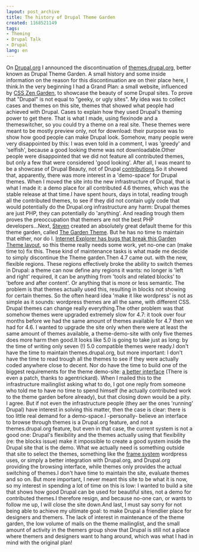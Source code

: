 ```yaml
---
layout: post_archive
title: The history of Drupal Theme Garden
created: 1168521149
tags:
- Theming
- Drupal Talk
- Drupal
lang: en
---
```

On [Drupal.org](http://drupal.org) I announced the discontinuation of [themes.drupal.org](http://themes.drupal.org/), better known as Drupal Theme Garden. A small history and some inside information on the reason for this discontinuation are on their place here, I think.In the very beginning I had a Grand Plan: a small website, influenced by [CSS Zen Garden](http://www.csszengarden.com/), to showcase the beauty of some Drupal sites. To prove that "Drupal" is not equal to "geeky, or ugly sites". My idea was to collect cases and themes on this site, themes that showed what people had achieved with Drupal. Cases to explain how they used Drupal's theming power to get there. That is what I made, using flexinode and a themeswitcher, so you could try a theme on a real site. These themes were meant to be mostly preview only, not for download: their purpose was to show how good people can make Drupal look. Somehow, many people were very disappointed by this: I was even told in a comment, I was 'greedy' and 'selfish', because a good looking theme was not downloadable.Other people were disappointed that we did not feature all contributed themes, but only a few that were considered 'good looking'. After all, I was meant to be a showcase of Drupal Beauty, not of Drupal [contributions](http://drupal.org/project/Themes).So it showed that, apparently, there was more interest in a 'demo-space' for Drupal themes. When I moved the site into the new infrastructure of Drupal, that is what I made it: a demo place for all contributed 4.6 themes, which was the stable release at that time.I have spent hours, days in total, reading trough all the contributed themes, to see if they did not contain ugly code that would potentially do the Drupal.org infrastructure any harm: Drupal themes are just PHP, they can potentially do 'anything'. And reading trough them proves the preoccupation that themers are not the best PHP developers...Next, [Steven](http://www.acko.net) created an absolutely great default theme for this theme garden, called [The Garden Theme](http://themes.drupal.org/node?theme=garden). But he has no time to maintain that either, nor do I. [Internet Explorer has bugs that break this Garden Theme layout](http://drupal.org/node/79557), so this theme really needs some work, yet no-one can (make time to) fix this. These kind of maintenance tasks is what made me decide to simply discontinue the Theme garden.Then 4.7 came out. with the new, flexible regions. These regions effectively broke the ability to switch themes in Drupal: a theme can now define any regions it wants: no longer is 'left and right' required, it can be anything from 'tools and related blocks' to 'before and after content'. Or anything that is more or less semantic. The problem is that themes actually used this, resulting in blocks not showing for certain themes. So the often heard idea 'make it like wordpress' is not as simple as it sounds: wordpress themes are all the same, with different CSS. Drupal themes can change really everything.The other problem was that somehow themes were upgraded extremely slow for 4.7: it took over four months before we had the same amount of themes available for 4.7 then we had for 4.6. I wanted to upgrade the site only when there were at least the same amount of themes available, a theme-demo-site with only five themes does more harm then good.It looks like 5.0 is going to take just as long: by the time of writing only seven (!) 5.0 compatible themes were ready.I don't have the time to maintain themes.drupal.org, but more important: I don't have the time to read trough all the themes to see if they were actually coded anywhere close to decent. Nor do  have the time to build one of the biggest requirements for the theme demo-site: [a better interface](http://drupal.org/node/82340) (There is even a patch, thanks to agentrickard). When I mailed this to the infrastructure mailinglist asking what to do, I got one reply from someone who told me to have no time to spend himself (he actually contributed work to the theme garden before already), but that closing down would be a pity. I agree. But if not even the infrastructure people (they aer the ones 'running' Drupal) have interest in solving this matter, then the case is clear: there is too little real demand for a demo-space.I -personally- believe an interface to browse through themes is a Drupal.org feature, and not a themes.drupal.org feature, but even in that case, the current system is not a good one: Drupal's flexibility and the themes actually using that flexibility (re: the blocks issue) make it impossible to create a good system inside the Drupal site that is the demo. What we actually need is something outside that site to select the themes, something like the [frame system](http://alexking.org/projects/wordpress/theme_browser.php) wordpress uses, or simply a better integration with Drupal.org, and Drupal.org providing the browsing interface, while themes only provides the actual switching of themes.I don't have time to maintain the site, evaluate themes and so on. But more important, I never meant this site to be what it is now, so my interest in spending a lot of time on this is low: I wanted to build a site that shows how good Drupal can be used for beautiful sites, not a demo for contributed themes.I therefore resign, and because no-one can, or wants to follow me up, I will close the site down.And last, I must say sorry for not being able to achieve my ultimate goal: to make Drupal a friendlier place for designers and themers. The lack of interest in maintenance of the theme garden, the low volume of mails on the theme mailinglist, and the small amount of activity in the themers group show that Drupal is still not a place where themers and designers want to hang around, which was what I had in mind with the original plan!
